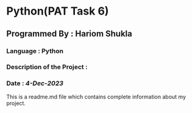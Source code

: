 # Python(PAT Task 6)
## Programmed By : Hariom Shukla
### Language : Python
### Description of the Project :
### Date : *4-Dec-2023*
This is a readme.md file which contains complete information about my project.



